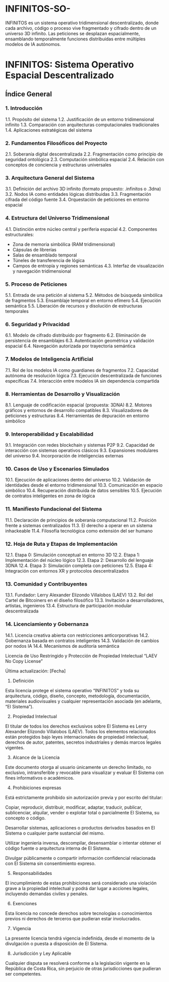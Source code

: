 # INFINITOS-SO-
INFINITOS es un sistema operativo tridimensional descentralizado, donde cada archivo, código o proceso vive fragmentado y cifrado dentro de un universo 3D infinito. Las peticiones se desplazan espacialmente, ensamblando temporalmente funciones distribuidas entre múltiples modelos de IA autónomos.

# INFINITOS: Sistema Operativo Espacial Descentralizado

## Índice General

### 1. Introducción

1.1. Propósito del sistema
1.2. Justificación de un entorno tridimensional infinito
1.3. Comparación con arquitecturas computacionales tradicionales
1.4. Aplicaciones estratégicas del sistema

### 2. Fundamentos Filosóficos del Proyecto

2.1. Soberanía digital descentralizada
2.2. Fragmentación como principio de seguridad ontológica
2.3. Computación simbólica espacial
2.4. Relación con conceptos de conciencia y estructuras universales

### 3. Arquitectura General del Sistema

3.1. Definición del archivo 3D infinito (formato propuesto: .infinitos o .3dna)
3.2. Nodos IA como entidades lógicas distribuidas
3.3. Fragmentación cifrada del código fuente
3.4. Orquestación de peticiones en entorno espacial

### 4. Estructura del Universo Tridimensional

4.1. Distinción entre núcleo central y periferia espacial
4.2. Componentes estructurales:

* Zona de memoria simbólica (RAM tridimensional)
* Cápsulas de librerías
* Salas de ensamblado temporal
* Túneles de transferencia de lógica
* Campos de entropía y regiones semánticas
  4.3. Interfaz de visualización y navegación tridimensional

### 5. Proceso de Peticiones

5.1. Entrada de una petición al sistema
5.2. Métodos de búsqueda simbólica de fragmentos
5.3. Ensamblaje temporal en entorno efímero
5.4. Ejecución semántica
5.5. Liberación de recursos y disolución de estructuras temporales

### 6. Seguridad y Privacidad

6.1. Modelo de cifrado distribuido por fragmento
6.2. Eliminación de persistencia de ensamblajes
6.3. Autenticación geométrica y validación espacial
6.4. Navegación autorizada por trayectoria semántica

### 7. Modelos de Inteligencia Artificial

7.1. Rol de los modelos IA como guardianes de fragmentos
7.2. Capacidad autónoma de resolución lógica
7.3. Ejecución descentralizada de funciones específicas
7.4. Interacción entre modelos IA sin dependencia compartida

### 8. Herramientas de Desarrollo y Visualización

8.1. Lenguaje de codificación espacial (propuesta: 3DNA)
8.2. Motores gráficos y entornos de desarrollo compatibles
8.3. Visualizadores de peticiones y estructuras
8.4. Herramientas de depuración en entorno simbólico

### 9. Interoperabilidad y Escalabilidad

9.1. Integración con redes blockchain y sistemas P2P
9.2. Capacidad de interacción con sistemas operativos clásicos
9.3. Expansiones modulares del universo
9.4. Incorporación de inteligencias externas

### 10. Casos de Uso y Escenarios Simulados

10.1. Ejecución de aplicaciones dentro del universo
10.2. Validación de identidades desde el entorno tridimensional
10.3. Comunicación en espacio simbólico
10.4. Recuperación distribuida de datos sensibles
10.5. Ejecución de contratos inteligentes en zona de lógica

### 11. Manifiesto Fundacional del Sistema

11.1. Declaración de principios de soberanía computacional
11.2. Posición frente a sistemas centralizados
11.3. El derecho a operar en un sistema inhackeable
11.4. Filosofía tecnológica como extensión del ser humano

### 12. Hoja de Ruta y Etapas de Implementación

12.1. Etapa 0: Simulación conceptual en entorno 3D
12.2. Etapa 1: Implementación del núcleo lógico
12.3. Etapa 2: Desarrollo del lenguaje 3DNA
12.4. Etapa 3: Simulación completa con peticiones
12.5. Etapa 4: Integración con entornos XR y protocolos descentralizados

### 13. Comunidad y Contribuyentes

13.1. Fundador: Lerry Alexander Elizondo Villalobos (LAEV)
13.2. Rol del Cartel de Bitcoiners en el diseño filosófico
13.3. Invitación a desarrolladores, artistas, ingenieros
13.4. Estructura de participación modular descentralizada

### 14. Licenciamiento y Gobernanza

14.1. Licencia creativa abierta con restricciones anticorporativas
14.2. Gobernanza basada en contratos inteligentes
14.3. Validación de cambios por nodos IA
14.4. Mecanismos de auditoría semántica


Licencia de Uso Restringido y Protección de Propiedad Intelectual “LAEV No Copy License”

Última actualización: [Fecha]

1. Definición

Esta licencia protege el sistema operativo “INFINITOS” y toda su arquitectura, código, diseño, concepto, metodología, documentación, materiales audiovisuales y cualquier representación asociada (en adelante, “El Sistema”).

2. Propiedad Intelectual

El titular de todos los derechos exclusivos sobre El Sistema es Lerry Alexander Elizondo Villalobos (LAEV). Todos los elementos relacionados están protegidos bajo leyes internacionales de propiedad intelectual, derechos de autor, patentes, secretos industriales y demás marcos legales vigentes.

3. Alcance de la Licencia

Este documento otorga al usuario únicamente un derecho limitado, no exclusivo, intransferible y revocable para visualizar y evaluar El Sistema con fines informativos o académicos.

4. Prohibiciones expresas

Está estrictamente prohibido sin autorización previa y por escrito del titular:

Copiar, reproducir, distribuir, modificar, adaptar, traducir, publicar, sublicenciar, alquilar, vender o explotar total o parcialmente El Sistema, su concepto o código.

Desarrollar sistemas, aplicaciones o productos derivados basados en El Sistema o cualquier parte sustancial del mismo.

Utilizar ingeniería inversa, descompilar, desensamblar o intentar obtener el código fuente o arquitectura interna de El Sistema.

Divulgar públicamente o compartir información confidencial relacionada con El Sistema sin consentimiento expreso.


5. Responsabilidades

El incumplimiento de estas prohibiciones será considerado una violación grave a la propiedad intelectual y podrá dar lugar a acciones legales, incluyendo demandas civiles y penales.

6. Exenciones

Esta licencia no concede derechos sobre tecnologías o conocimientos previos ni derechos de terceros que pudieran estar involucrados.

7. Vigencia

La presente licencia tendrá vigencia indefinida, desde el momento de la divulgación o puesta a disposición de El Sistema.

8. Jurisdicción y Ley Aplicable

Cualquier disputa se resolverá conforme a la legislación vigente en la República de Costa Rica, sin perjuicio de otras jurisdicciones que pudieran ser competentes.

